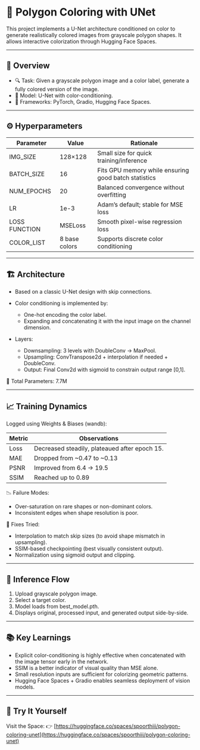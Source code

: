 # 🧠 Polygon Coloring with UNet

This project implements a U-Net architecture conditioned on color to generate realistically colored images from grayscale polygon shapes. It allows interactive colorization through Hugging Face Spaces.

---

## 📌 Overview

* 🔍 Task: Given a grayscale polygon image and a color label, generate a fully colored version of the image.
* 🧠 Model: U-Net with color-conditioning.
* 📁 Frameworks: PyTorch, Gradio, Hugging Face Spaces.

---

## ⚙️ Hyperparameters

| Parameter     | Value         | Rationale                                            |
| ------------- | ------------- | ---------------------------------------------------- |
| IMG\_SIZE     | 128×128       | Small size for quick training/inference              |
| BATCH\_SIZE   | 16            | Fits GPU memory while ensuring good batch statistics |
| NUM\_EPOCHS   | 20            | Balanced convergence without overfitting             |
| LR            | 1e-3          | Adam’s default; stable for MSE loss                  |
| LOSS FUNCTION | MSELoss       | Smooth pixel-wise regression loss                    |
| COLOR\_LIST   | 8 base colors | Supports discrete color conditioning                 |

---

## 🏗️ Architecture

* Based on a classic U-Net design with skip connections.
* Color conditioning is implemented by:

  * One-hot encoding the color label.
  * Expanding and concatenating it with the input image on the channel dimension.
* Layers:

  * Downsampling: 3 levels with DoubleConv → MaxPool.
  * Upsampling: ConvTranspose2d + interpolation if needed + DoubleConv.
  * Output: Final Conv2d with sigmoid to constrain output range \[0,1].

🎯 Total Parameters: 7.7M

---

## 📈 Training Dynamics

Logged using Weights & Biases (wandb):

| Metric | Observations                                  |
| ------ | --------------------------------------------- |
| Loss   | Decreased steadily, plateaued after epoch 15. |
| MAE    | Dropped from \~0.47 to \~0.13                 |
| PSNR   | Improved from 6.4 → 19.5                      |
| SSIM   | Reached up to 0.89                            |

📉 Failure Modes:

* Over-saturation on rare shapes or non-dominant colors.
* Inconsistent edges when shape resolution is poor.

🔧 Fixes Tried:

* Interpolation to match skip sizes (to avoid shape mismatch in upsampling).
* SSIM-based checkpointing (best visually consistent output).
* Normalization using sigmoid output and clipping.

---

## 🎨 Inference Flow

1. Upload grayscale polygon image.
2. Select a target color.
3. Model loads from best\_model.pth.
4. Displays original, processed input, and generated output side-by-side.

---

## 📚 Key Learnings

* Explicit color-conditioning is highly effective when concatenated with the image tensor early in the network.
* SSIM is a better indicator of visual quality than MSE alone.
* Small resolution inputs are sufficient for colorizing geometric patterns.
* Hugging Face Spaces + Gradio enables seamless deployment of vision models.

---

## 🧪 Try It Yourself

Visit the Space:
👉 [https://huggingface.co/spaces/spoorthiii/polygon-coloring-unet](https://huggingface.co/spaces/spoorthiii/polygon-coloring-unet)


